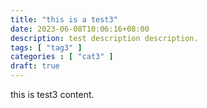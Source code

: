 ```yaml
---
title: "this is a test3"
date: 2023-06-08T10:06:16+08:00
description: test description description.
tags: [ "tag3" ]
categories : [ "cat3" ]
draft: true
---
```


this is test3 content.

